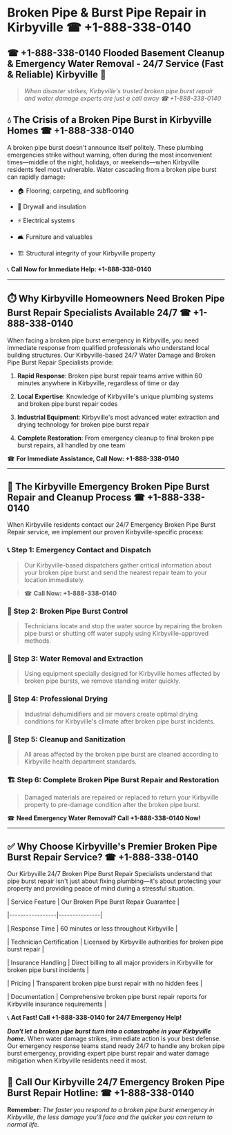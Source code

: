 # Broken Pipe & Burst Pipe Repair in Kirbyville ☎ +1-888-338-0140  
## ☎ +1-888-338-0140 Flooded Basement Cleanup & Emergency Water Removal - 24/7 Service (Fast & Reliable) Kirbyville 🚨  

> *When disaster strikes, Kirbyville's trusted broken pipe burst repair and water damage experts are just a call away ☎ +1-888-338-0140*  

## 💧 The Crisis of a Broken Pipe Burst in Kirbyville Homes ☎ +1-888-338-0140  

A broken pipe burst doesn't announce itself politely. These plumbing emergencies strike without warning, often during the most inconvenient times—middle of the night, holidays, or weekends—when Kirbyville residents feel most vulnerable. Water cascading from a broken pipe burst can rapidly damage:  

* 🏠 Flooring, carpeting, and subflooring  
* 🧱 Drywall and insulation  
* ⚡ Electrical systems  
* 🛋️ Furniture and valuables  
* 🏗️ Structural integrity of your Kirbyville property  

📞 **Call Now for Immediate Help: +1-888-338-0140**  

---  

## ⏱️ Why Kirbyville Homeowners Need Broken Pipe Burst Repair Specialists Available 24/7 ☎ +1-888-338-0140  

When facing a broken pipe burst emergency in Kirbyville, you need immediate response from qualified professionals who understand local building structures. Our Kirbyville-based 24/7 Water Damage and Broken Pipe Burst Repair Specialists provide:  

1. **Rapid Response**: Broken pipe burst repair teams arrive within 60 minutes anywhere in Kirbyville, regardless of time or day  
2. **Local Expertise**: Knowledge of Kirbyville's unique plumbing systems and broken pipe burst repair codes  
3. **Industrial Equipment**: Kirbyville's most advanced water extraction and drying technology for broken pipe burst repair  
4. **Complete Restoration**: From emergency cleanup to final broken pipe burst repairs, all handled by one team  

☎ **For Immediate Assistance, Call Now: +1-888-338-0140**  

---  

## 🔧 The Kirbyville Emergency Broken Pipe Burst Repair and Cleanup Process ☎ +1-888-338-0140  

When Kirbyville residents contact our 24/7 Emergency Broken Pipe Burst Repair service, we implement our proven Kirbyville-specific process:  

### 📞 Step 1: Emergency Contact and Dispatch  
> Our Kirbyville-based dispatchers gather critical information about your broken pipe burst and send the nearest repair team to your location immediately.  
> ☎ **Call Now: +1-888-338-0140**  

### 🚿 Step 2: Broken Pipe Burst Control  
> Technicians locate and stop the water source by repairing the broken pipe burst or shutting off water supply using Kirbyville-approved methods.  

### 🌊 Step 3: Water Removal and Extraction  
> Using equipment specially designed for Kirbyville homes affected by broken pipe bursts, we remove standing water quickly.  

### 💨 Step 4: Professional Drying  
> Industrial dehumidifiers and air movers create optimal drying conditions for Kirbyville's climate after broken pipe burst incidents.  

### 🧼 Step 5: Cleanup and Sanitization  
> All areas affected by the broken pipe burst are cleaned according to Kirbyville health department standards.  

### 🏗️ Step 6: Complete Broken Pipe Burst Repair and Restoration  
> Damaged materials are repaired or replaced to return your Kirbyville property to pre-damage condition after the broken pipe burst.  

☎ **Need Emergency Water Removal? Call +1-888-338-0140 Now!**  

---  

## ✅ Why Choose Kirbyville's Premier Broken Pipe Burst Repair Service? ☎ +1-888-338-0140  

Our Kirbyville 24/7 Broken Pipe Burst Repair Specialists understand that pipe burst repair isn't just about fixing plumbing—it's about protecting your property and providing peace of mind during a stressful situation.  

| Service Feature | Our Broken Pipe Burst Repair Guarantee |  
|-----------------|---------------|  
| Response Time | 60 minutes or less throughout Kirbyville |  
| Technician Certification | Licensed by Kirbyville authorities for broken pipe burst repair |  
| Insurance Handling | Direct billing to all major providers in Kirbyville for broken pipe burst incidents |  
| Pricing | Transparent broken pipe burst repair with no hidden fees |  
| Documentation | Comprehensive broken pipe burst repair reports for Kirbyville insurance requirements |  

📞 **Act Fast! Call +1-888-338-0140 for 24/7 Emergency Help!**  

***Don't let a broken pipe burst turn into a catastrophe in your Kirbyville home.*** When water damage strikes, immediate action is your best defense. Our emergency response teams stand ready 24/7 to handle any broken pipe burst emergency, providing expert pipe burst repair and water damage mitigation when Kirbyville residents need it most.  

## 📱 Call Our Kirbyville 24/7 Emergency Broken Pipe Burst Repair Hotline: ☎ +1-888-338-0140  

**Remember**: *The faster you respond to a broken pipe burst emergency in Kirbyville, the less damage you'll face and the quicker you can return to normal life.*